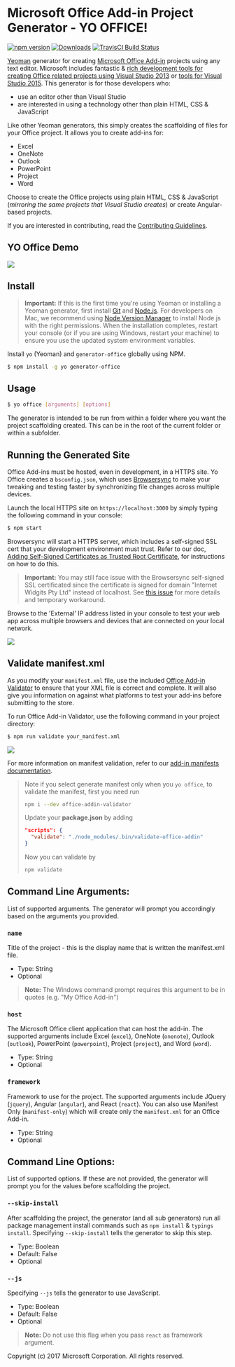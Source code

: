 # Microsoft Office Add-in Project Generator - YO OFFICE!

[![npm version](https://badge.fury.io/js/generator-office.svg)](http://badge.fury.io/js/generator-office)
[![Downloads](http://img.shields.io/npm/dm/generator-office.svg)](https://npmjs.org/package/generator-office)
[![TravisCI Build Status](https://travis-ci.org/OfficeDev/generator-office.svg)](https://travis-ci.org/OfficeDev/generator-office)

[Yeoman](http://yeoman.io) generator for creating [Microsoft Office Add-in](https://dev.office.com/docs/add-ins/overview/office-add-ins) projects using any text editor. Microsoft includes fantastic & [rich development tools for creating Office related projects using Visual Studio 2013](http://aka.ms/OfficeDevToolsForVS2013) or [tools for Visual Studio 2015](http://aka.ms/OfficeDevToolsForVS2015). This generator is for those developers who:

- use an editor other than Visual Studio
- are interested in using a technology other than plain HTML, CSS & JavaScript

Like other Yeoman generators, this simply creates the scaffolding of files for your Office project. It allows you to create add-ins for:

- Excel
- OneNote
- Outlook
- PowerPoint
- Project
- Word

Choose to create the Office projects using plain HTML, CSS & JavaScript (*mirroring the same projects that Visual Studio creates*) or create Angular-based projects.

If you are interested in contributing, read the [Contributing Guidelines](CONTRIBUTING.md). 

## YO Office Demo
![](src/docs/assets/gettingstarted-slow.gif)

## Install

> **Important:** If this is the first time you're using Yeoman or installing a Yeoman generator, first install [Git](https://git-scm.com/download) and [Node.js](https://nodejs.org). For developers on Mac, we recommend using [Node Version Manager](https://github.com/creationix/nvm) to install Node.js with the right permissions. When the installation completes, restart your console (or if you are using Windows, restart your machine) to ensure you use the updated system environment variables.

Install `yo` (Yeoman) and `generator-office` globally using NPM.

```bash
$ npm install -g yo generator-office
```

## Usage

```bash
$ yo office [arguments] [options]
```

The generator is intended to be run from within a folder where you want the project scaffolding created. This can be in the root of the current folder or within a subfolder.

## Running the Generated Site

Office Add-ins must be hosted, even in development, in a HTTPS site. Yo Office creates a `bsconfig.json`, which uses [Browsersync](https://browsersync.io/) to make your tweaking and testing faster by synchronizing file changes across multiple devices. 
  		  
Launch the local HTTPS site on `https://localhost:3000` by simply typing the following command in your console:

```bash
$ npm start
```

Browsersync will start a HTTPS server, which includes a self-signed SSL cert that your development environment must trust. Refer to our doc, [Adding Self-Signed Certificates as Trusted Root Certificate](src/docs/ssl.md), for instructions on how to do this.

> **Important:** You may still face issue with the Browsersync self-signed SSL certificated since the certificate is signed for domain "Internet Widgits Pty Ltd" instead of localhost. See [this issue](https://github.com/OfficeDev/generator-office/issues/244) for more details and temporary workaround.

Browse to the 'External' IP address listed in your console to test your web app across multiple browsers and devices that are connected on your local network.

![](src/docs/assets/browsersync.gif)

## Validate manifest.xml

As you modify your `manifest.xml` file, use the included [Office Add-in Validator](https://github.com/OfficeDev/office-addin-validator) to ensure that your XML file is correct and complete. It will also give you information on against what platforms to test your add-ins before submitting to the store.

To run Office Add-in Validator, use the following command in your project directory:
```bash
$ npm run validate your_manifest.xml
```
![](src/docs/assets/validator.gif)

For more information on manifest validation, refer to our [add-in manifests documentation](https://dev.office.com/docs/add-ins/overview/add-in-manifests).

> Note if you select generate manifest only when you `yo office`, to validate the manifest, first you need run
> 
> ```bash
> npm i --dev office-addin-validator
> ```
> 
> Update your **package.json** by adding
> 
> ```json
> "scripts": {
>   "validate": "./node_modules/.bin/validate-office-addin"
> }
> ```
> Now you can validate by
> 
> ```bash
> npm validate
> ```

## Command Line Arguments:
List of supported arguments. The generator will prompt you accordingly based on the arguments you provided.

### `name`
Title of the project - this is the display name that is written the manifest.xml file.
  - Type: String
  - Optional
 
>**Note:** The Windows command prompt requires this argument to be in quotes (e.g. "My Office Add-in")

### `host`
The Microsoft Office client application that can host the add-in. The supported arguments include Excel (`excel`), OneNote (`onenote`), Outlook (`outlook`), PowerPoint (`powerpoint`), Project (`project`), and Word (`word`).
  - Type: String
  - Optional

### `framework`
Framework to use for the project. The supported arguments include JQuery (`jquery`), Angular (`angular`), and React (`react`). You can also use Manifest Only (`manifest-only`) which will create only the `manifest.xml` for an Office Add-in.
  - Type: String
  - Optional

## Command Line Options:
List of supported options. If these are not provided, the generator will prompt you for the values before scaffolding the project.

### `--skip-install`

After scaffolding the project, the generator (and all sub generators) run all package management install commands such as `npm install` & `typings install`. Specifying `--skip-install` tells the generator to skip this step.

  - Type: Boolean
  - Default: False
  - Optional

### `--js`

Specifying `--js` tells the generator to use JavaScript.

  - Type: Boolean
  - Default: False
  - Optional

>**Note:** Do not use this flag when you pass `react` as framework argument.

Copyright (c) 2017 Microsoft Corporation. All rights reserved.
